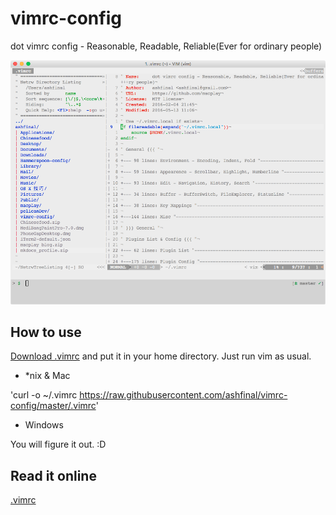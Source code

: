 # vimrc-config

dot vimrc config - Reasonable, Readable, Reliable(Ever for ordinary people)

![screenshot](./screenshot.png)

## How to use

[Download .vimrc](https://raw.githubusercontent.com/ashfinal/vimrc-config/master/.vimrc) and put it in your home directory. Just run vim as usual.

- *nix & Mac

'curl -o ~/.vimrc https://raw.githubusercontent.com/ashfinal/vimrc-config/master/.vimrc'

- Windows

You will figure it out. :D

## Read it online

[.vimrc](https://raw.githubusercontent.com/ashfinal/vimrc-config/master/vimrc.html)
